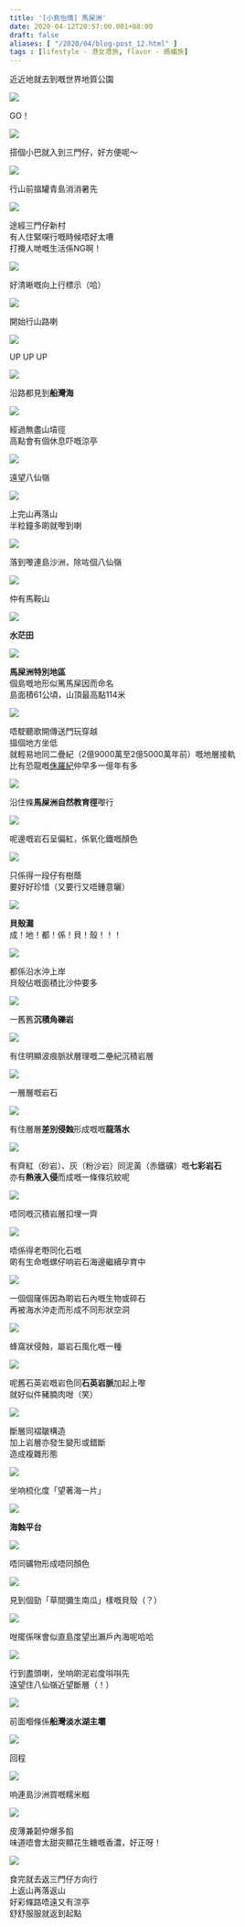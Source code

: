 ```yaml
---
title: '[小島怡情] 馬屎洲'
date: 2020-04-12T20:57:00.001+08:00
draft: false
aliases: [ "/2020/04/blog-post_12.html" ]
tags : [lifestyle - 港女港旅, flavor - 螞蟻族]
---
```


近近地就去到嘅世界地質公園  

![](/images/mashichau.jpg)

GO！  

![](https://m9gh5a.ch.files.1drv.com/y4mM59DClkncGhCUb3hXK1q2dPV76jOtIurgQyDOnJLFBv2ZP3G-KzKdszDl-Yl9qIzAC_JwTwNxcrOIlIXG4YJbccupr6L1U6iDzZbeJ2K834xSATysLtYf-wduacqiyvznT3brnkLOacrCxAhSCor1X1Y3VuNZehJGyGDCfOcec9ZQaoPPUEOqcl_hGaJaJCs81ghR2gpzduV-Ixt2lJspA?width=660&height=371&cropmode=none)

搭個小巴就入到三門仔，好方便呢～  

![](https://nngh5a.ch.files.1drv.com/y4mbI_wIt-c5Ou9Drm2Ze5MTKBBF1UoExNLvLk-1SxjDLqNCF-12lBFCAlhDeIRSaBeOxAti588Rp26u3komDi_8jnC6K6q6EwJ0kCE9uoJqQhWO3DJQNaxE0Y1q4nFMyG-z7nu0INASCuu7Sam9VnYKV71YLAGnNgA5gpcvhZwjnQ91VGWONBYTI1VeYcrbKYNVvEAKJz6DwaAseAgZVB_-A?width=660&height=371&cropmode=none)

行山前搵罐青島消消暑先  

![](https://ntgh5a.ch.files.1drv.com/y4m9jiZIV8b-qkSsdBfd0jtWSWStFc37HvrVxOoTfbtl-5HigU2_9LrUXLOgmMhXuPDq56iOTK8iHoY1qLM25SVqDZSehVLMeDdCQrTjWF8-WkFiAzF-wsbRRUP5pqoKnx4KTPc1PpQQDa0iojysvAwT5RKAjoz9H-jJMQIg6IaOYvtzgNWWVfCg0r9_Bxt_Qat6M1ymUXJ3yqxpvLcd-aVrw?width=660&height=371&cropmode=none)

途經三門仔新村  
有人住緊㗎行嘅時候唔好太嘈  
打攪人哋嘅生活係NG啊！  

![](https://ltfk5w.ch.files.1drv.com/y4mTF7I83yIDy12IzvN2JC0tIv_P5G_LuoZ-DOfgSh3CAr3CST-5CgUVUkBNHpldwnbMaz-sdblDtqqd8wHHhzIlLMCom_H0n35z0FQnZXcB_9QotdKGFLFVgUw_W-ufjwqQoeF8Jt6sLmNHQOpD3Xeuj8eUp6_vB4MnESB5ix8pJmDoljS4--E9GSDZZxQrIR8SlxDF8muxQArtRvXcFQvAw?width=660&height=371&cropmode=none)

好清晰嘅向上行標示（哈）  

![](https://odgh5a.ch.files.1drv.com/y4mUcSYsdX22YciS4F0WXNPi9bqocnKAWqh9CDoHpKr1fTuEAC3qUS1A17dFrauf3S73hT8BBTZIEh9-GBoZtr4oTn66m4w7GiN2g7aKi6PrpPsAsOKTYdOQBhFmYf6vO2IeiaGVM8RMd76gGw5uXen7l05Jm8Z1wsEZ0LuMqr5yJyDwIV1EW8cva6-yu3W1rz4dcwF5HNpvUVI0VXEUxWUKQ?width=660&height=371&cropmode=none)

開始行山路喇  

![](https://mtgh5a.ch.files.1drv.com/y4m2ZVj2A34qKfw3w8A5pVAod4ZAjATi3vx4LNAGbWd4fIFkWtczqbURSgh_IBUlo9k_DP2fuOw1WD7xMAOs6xK_hlG9CK2iNamU_ROjWACUjn6mixfY1dTkCMCmEWPAXkD88VQnwKp3QTit83HXs5c4ygMmtc_619er1imbLf1GJOn0hGlqSWMlr_ZICnRWz7JGxBeso5NwUiIBLTQm7YLoQ?width=660&height=371&cropmode=none)

UP UP UP  

![](https://n9gh5a.ch.files.1drv.com/y4mHTjj-ZN-UIjZhq9EhjdD-jSIVjvA9poPoPp-uuNdHdk_hSTapDdaw9qrpTf6QvlsKRPzSmEQfqp8yPJa_dXXtzc2VPdHpUotS8Vs93W2EEO_Qo3a7RaxuSNLXKh5XoWvCjwKTkdMSv8OEHdBOwbNYsvH6Y8i0ENNfKDhSd2UOgdxzluCFGWsfXqUQguw6_Gdz4qyqUe9AJapuXgHJ4SsoQ?width=660&height=371&cropmode=none)

沿路都見到**船灣海**  

![](https://n9fk5w.ch.files.1drv.com/y4mx_VTzX3RpYWgb_nkRd3iOcb1JSNg24gf-eooVCBq-frkVvs-_CQlYRhnzUUQTvFGeoIxjbcW5I_bG3_tqBDPUmELGpeSy7dUx7vRYuBJWu8tbhsXM-V_taPHoKAfToU_rkNNELAGxoso1YpadL5ZTjQY1Sn8MFDdVlTYiTTUZl20tOTbJB3uWYHNSOHhAPbDlcJDAgTtJ7Nfw1qodUOY3Q?width=660&height=371&cropmode=none)

經過無盡山墳徑  
高點會有個休息吓嘅涼亭  

![](https://ltgvcg.ch.files.1drv.com/y4mhPAfoz6bMltJmcUtfCKSsqs65sxSnbT682k0VD1gHRhjszllWY1og281QRq_D-Yv3Z-J2pdt2fp3jAR16r7AxipFdqWpHC6ZmfW1tpm4pKOzRtBtTu8lFZIjn8swlgIURX55ZzBnVJiYwCsIdnkfrvRLnRBFrqmCzTF6iWvHcOupPtLU8T2PJGD64U0gs3O9p-v05F4azO_iCbvK8KpkXQ?width=660&height=371&cropmode=none)

遠望八仙嶺  

![](https://ndgvcg.ch.files.1drv.com/y4miK-ktTCZO809XKK7mQuydnzPGqOsFWy21VgLrtzsuS-3zRx2iqQ5GcF15haHpKckyB7raXFLAmYYWuzJD4aoNuP0jDfFfW0Eu3m9LKH4iL2WSpzoKsM3y1gTcfPiv4M5MYAorEsO8myhwYxmUgD08SOO5CYLtFSjSQyI4aBhTi_jLs5DHKpUkinG9gdVrq3dRDYyFlR51aja8889pL9hlQ?width=660&height=371&cropmode=none)

上完山再落山  
半粒鐘多啲就嚟到喇  

![](https://m9gvcg.ch.files.1drv.com/y4m2DYhtVHYthk1iyfRDgJRY66iUxxY8DbY47d_qRifNAx7VbCmM8gjRlBffdxiLxiS7yTb7vcjBZ9UnqUTy_sYoiCYKZtfUULtLAF5gRsILMiabR_HkYwBhHmTocNIeqfbn0sNjTZm8gWO5Bmso3by9LH8c6a3lG7PN0l1zEk7EdwON7ncotUJ4roUDP0_Si0H1wh_Rt5AyEqqjrcfeE8EBg?width=660&height=371&cropmode=none)

落到嚟連島沙洲，除咗個八仙嶺  

![](https://mtgvcg.ch.files.1drv.com/y4mNwm--r35wcG27gL5Wr-Qel_8yMo5oAJFrHM2_Bi9m8ZfGsUzVvSG_zN_qyWF_pBD7L0jHPC3G1y05RNo_BzLho6-fpXeUT1u4XyBGqSB-1BMCrOXC7Ss5gbaZ0uYp8pr9L9D81w0hd5WK-bpR_Ga2E6zllU4J6TJNQS0-JEKz2FJ0BCUqGicKpGYybtmpzr5JCNjjicUTwLrH4NDgV3V4Q?width=660&height=371&cropmode=none)

仲有馬鞍山  

![](https://odgvcg.ch.files.1drv.com/y4mEzu6IlUU1LH795PGF6wKDHEfohn6_XmMvwsOqv9SOwVqDwnraIoy2kA1eYuGq_ohbnmGpvgPjXVMur_8Qb6W-OBlU2W3UIXCv8a_Y-jOXxH1LWYPGk7IkkIePXeEZ13CFu_KaIGUoUavFjxDLw5XMjUsE7-WhmWo-M6RCxHgbkFu9NgDbIQPL9ypLzL4vDlRogDi0MTPczhqJoKwmfVoIw?width=660&height=371&cropmode=none)

**水茫田**  

![](https://n9gvcg.ch.files.1drv.com/y4mRxoXFFri1rcYQWbKI34n9cpJsR6ri_cULA8IzE4fBC52d6hcxtMFvIrRp4KYY-kvK7A1vY9wGszECF5qwijAu8dl_uJjiOvXkh-owug1OaZxfrkA51doRzXiGiA0cNnq2xzv4hv6gvHy32ELz9s6n6djzAIycQQm2QfQe6gobjQ_bUFTQ87_4tUR9ia19VcuDJIJom2yxhwHgo5PSS8TRA?width=660&height=371&cropmode=none)

**馬屎洲特別地區**  
個島嘅地形似篤馬屎因而命名  
島面積61公頃，山頂最高點114米  

![](https://m9ga0a.ch.files.1drv.com/y4mwHLEvWBOoFgMUnBkPps4TrGiCrWaWIw0aQStQuvF2DPy3K1b-3xKr0j5DdKT4QoWWVi7QIQi1yBn6lQiTd8frxZqEzh3IbtZY8zn5lU_x8NSxKll7ukrBrqAo2Js_7p9B3D3lmViqiKDc09oR6kgjSOJx_AO7kmXtfPXEpfNai1vm3JNXYPpXufD5OefLpbtIT5XXb5UZb2-Mo5rP7HTHw?width=660&height=371&cropmode=none)

唔駛聽歌開傳送門玩穿越  
搵個地方坐低  
就輕易地同二疊紀（2億9000萬至2億5000萬年前）嘅地層接軌  
比有恐龍嘅[侏羅紀](https://www.hidie.net/2020/04/blog-post_11.html)仲早多一億年有多  

![](https://l9ga0a.ch.files.1drv.com/y4m_L2tF5O5MXJcxM-6izoizgwQ0aJcUMy034YJlT351JdhdFgVC4q26S0LCq3PxPFVxFAtPWE1rX1Yi2E8DDf2v3shQ3KRkCK-tlWyXYSGioP3fwnf0dEB93uAtHZfC8THxX9hs5Dv14vgSWSD_DgL4UvD3-Zdf9Q6zJ4SXekQR6mmizEqk-u0gI1Gduiw1Jd1eqyUsJYvnoV_SjDQY1dd9Q?width=660&height=371&cropmode=none)

沿住條**馬屎洲自然教育徑**嚟行  

![](https://lthlww.ch.files.1drv.com/y4mR5N0yAxyawXVCLHf_Q_GTilJGgj-LZDJhL-uSUZ4_CqN_q3dutu57cE6Ot_TF8OhMse7_t8UhzEuoIOsJUfbVbc5zvpaO8Z5scwthdS7GoJYuC8C9QjZaMtQdu0MiPd2pTSO3WVp8GXRazLbmcBkwxAihXUp90LPDX2Ag9uQKhkV2DD9eOXC-uClYrK8lueEqZrr8NtIh8KLaBL0v-krvw?width=660&height=371&cropmode=none)

呢邊嘅岩石呈偏紅，係氧化鐵嘅顏色  

![](https://ndhlww.ch.files.1drv.com/y4mWsz6QRbhffaAX8loWrUgty0z8vOBuWtK7sv2WGymT4ZPOl_d2ofcWAqh6ajqjR1mjPEUV2PM8B6tiQurH1Zo3-3NAwTUbELn7X-wp6YQoWjS_jL0H--p4zqvWtA9V7mAdTZkSppkcPxo_PI5xRvllziTqLG_zOXsfRITZSbgy0FNlMzq6U1Nge4scwjSnessq8lLEbjxryKol7TTi-1Iow?width=660&height=371&cropmode=none)

只係得一段仔有樹蔭  
要好好珍惜（又要行又唔鍾意曬）  

![](https://n9hefa.ch.files.1drv.com/y4mHPoFZe6qxSJy9MFRMszlYtJMIZuERG4eGfxxyb7J_Dv68WueM-lcHXtufLUiYpeQbFpxkmB80UHtKILtu4IxZNWz4I17_kfFfzzl7ZyslJ2EwpJkIyWv-HuQ-x9kqc7qJI6zansT6unlrnJ1M0xQmR5Xl1saF7J52Cyz3qicUbHzclUP0i0_vkdv5QNNhgayvTxZe6Gcg_X36lHzm98QXw?width=660&height=371&cropmode=none)

**貝殼灘**  
成！地！都！係！貝！殼！！！  

![](https://nnhlww.ch.files.1drv.com/y4mNzNHNkl--Jj7C6sE4S4ccEIfomNWeU7M4C7GnPk9kgvqhrFBHSBla_njjmS1jhXJPGn4l6hFQkNK5JX5DzsumxkbLTnsZlljeQL8hpPyl_lR9jnV2Xq56WJVZAMBLI9ZACdZiwnsQxIHfBPba25U19_kuzO2npiXQYQ4tghvczkUqHDwAiSjN9PSgIrj7TKOYLc611MIPtH-q4zIsEDJwA?width=660&height=371&cropmode=none)

都係沿水沖上岸  
貝殼佔嘅面積比沙仲要多  

![](https://ntga0a.ch.files.1drv.com/y4myVgDMAzD59R1GwEqwCm-VNmQGcrw4NN-XnWFI8S3uNZymrqSj16kZVYM8OoreNiMabX4xt5Q9aiHbh4LeohsAUBomjsP0J2IIv7B2i1RYicBofr9DECnExyZIefqy84JcOLDjyvm-8-iqTHEDk1UgPgBB4VBXGAZL1-q7EkynXOMvVtNwrV7NAfcgbdLSAS5nNhLdBYM2vcLpJsBCz9k2A?width=660&height=371&cropmode=none)

一舊舊**沉積角礫岩**  

![](https://odhlww.ch.files.1drv.com/y4mf-ArbALV8y3IIIVk9RSA-lWzeSaf-Ga-avShPrAs71ixs2YQdL-g5sVIHYPC1QTK736XHz5IhNtziTCG_E_o9B4-wTc4uI9JSvypqIrKGrZcKwDqL0HBk8i5VyU33346I4PqsuiQT7VqTPg7X8ZFNKhGg8MDOfPEWcVWhzM2lokJBOizmlMEKy5cdzNyqw27gO4IIdVST-1j8h9LcHoNOg?width=660&height=371&cropmode=none)

有住明顯波痕脈狀層理嘅二壘紀沉積岩層  

![](https://n9hlww.ch.files.1drv.com/y4mLNGUJ1YIz43OPKpQjkbSAtMLCzWjzPcdDjF3bsiMfC-hWJWfeViy92O2HZBbAGaJ9V1o_daXoYF7J-UoT50s-cfwP1fXL9h8TWJGtZBcpylymuA4e3EZmSJN6pq3OR7NARAoD29ihAdLD9QhDFNOVK4cW6USa3Ioq1hmcNYP9A5TTUSWRmuC__lykMLs4gfSEdI48Agu73gGT1l5l9Mlcg?width=660&height=371&cropmode=none)

一層層嘅岩石  

![](https://ndhefa.ch.files.1drv.com/y4mR5GZIs96_94RrLqX5SMhnQBNzNlm0o0Jrz72hIJ9wRrobQDyZHYGYsltr75lEO0ej3TfAkdYKG_U8_WcFQi_guGhlF8MIihfQWZRIGYAE7thu8GlbuAnpdyxZLJA7JMvunxgoeanmMgoHIsCqiIk3CPtLE51yF482xF-Iuv7LSulf2EFb6NRMk5IaFmNDiGi70U_nhiKd3a5ww4rCmPV6A?width=660&height=371&cropmode=none)

有住層層**差別侵蝕**形成嘅嘅**龍落水**  

![](https://l9hefa.ch.files.1drv.com/y4mpI8SanriXXFlRv555momTfMG3NRAPDV7xafIw6LZMNiddpto7U-Ye_9bLLLcr8RQ9RlUMtQfZX2eWOk05woiiFAzMZcP5251-GCMVZlRoTY_m33PjB4TiauusKEGZt2F8P6lXtBPJghbz0VpSTiReFvTJJNICJjNL3-c3bWpWBjnzIMUXUtLaH2rNf34z1MjLxFILNvjNurlpoUZ9NvqEQ?width=660&height=371&cropmode=none)

有齊紅（砂岩）、灰（粉沙岩）同泥黃（赤鐵礦）嘅**七彩岩石**  
亦有**熱液入侵**而成嘅一條條坑紋呢  

![](https://nthlww.ch.files.1drv.com/y4mMv5OJ2os8tE3zgNZsqewUXcE9ZNtieY0YyYcFrbgIp-F3D2JDkLa1HIQnUe9QTdJHPiOS5Rsw7soTIglbdEsmMLDvMsq9xjb2eUXZBpfQdW43MOdVLY3sCdvGBf7kBJ-5Xhubsxx97vRm2L-LDZxT7KPyHZAeigMKcUjZ-z3Ps6Nd2CavH8QmPAePpZgGznrsc0XLg8lzTajc2tpTLGQbA?width=660&height=371&cropmode=none)

唔同嘅沉積岩層扣埋一齊  

![](https://odhefa.ch.files.1drv.com/y4meBeH8L79hzKzmgjxwQDQX6v9lQHnRvSEJX1GsoPA2RptqLhlguaSbRgyLP51t4dv0KqjqiqRCn72OZWvoULBRqcFMXYPL3IT5TqR-H_IQAGruGG0HK2jHZfmTWQYxFjh4fUzQFC0zEhsbDBOtSiASbw9Ajw3GaNYvFPgtOt6axMoqrQodOUyLyku4pvTBqma7hFbJDTuJvJSP68R8dy1sw?width=660&height=371&cropmode=none)

唔係得老嘢同化石嘅  
啲有生命嘅螺仔响岩石海邊繼續孕育中  

![](https://nthefa.ch.files.1drv.com/y4mOV0FkMr8moDxBDLRdp_ybkuxm9tBmeRTOTv6eycDWmCD2-5gfOIZkjfQDsO5Dz8GIU9FmxV2Wb3fsrVuCDhRQ1NBS64t187I8W1Wa9OiansVqpSH30SoGkc60wFtwpb9xJNyY4eHKKENsxMpHTKw1uUO2IlsBPNeCxTaQiHwqYBJwE1-M4--JF71uNpmEp2ebtJARcNJm4CP6ZLx-DRx1A?width=660&height=371&cropmode=none)

一個個窿係因為啲岩石內嘅生物或碎石  
再被海水沖走而形成不同形狀空洞  

![](https://ltfdoa.ch.files.1drv.com/y4m94Me86Es5-Ppz_-R02s8KLQ6PQgMeO7WLGSAHuVIx95Wdqzd9Vp7JFiPD18soi1ecr1CNDxeETey7j52i723NHU_bRo-YErkiXvOz3RyCw_rnX9sDb9yhAeINU3c1qSUzmg8Tcwo2xyG3GcfwZJDGLN3pQbmA-lUcbOC05DQUqowr3vmS3J123gajJpqrN9RFAcerOSvsz4IPN8ysGkdrA?width=660&height=371&cropmode=none)

蜂窩狀侵蝕，屬岩石風化嘅一種  

![](https://ndfdoa.ch.files.1drv.com/y4mkrwWvBwBHrw5sQSg089KCRCbT7hj3-hS1J2OQfjGoWH-EBpXHwc_sa1I1UlTm0T8YOdvxUmfunTOrGc_cfXjx5H8sEUZSak_Uzzq2bs71TNApC-uqldn9IO2LZN4-8jNCdvCuZssNP0rz307p1SxDrPzQHhkdXWQ5GmOOdx8z_i_8gJj_4MKbm2dyR5guTB_a1CWRFBmYtM9dMJZr3SObA?width=660&height=371&cropmode=none)

呢舊石英岩嘅岩色同**石英岩脈**加起上嚟  
就好似件豬腩肉咁（笑）  

![](https://mtfdoa.ch.files.1drv.com/y4mYvTIFyEOAnsARFFkff8bANVGtcKqNs48dwqTmQARmNjv2sjZwyqk1z-eNEVNDQwS0PZScwupLDy02DrIdu7rpNLQ160bv1KZiuhPKHamhR6dMruq4slhajY634rwaG1zfBLskCkuiSCP9YT0nUd-gj_G7QsivHd7JsRN8D9vLT43i160GidaSs_YWVlio9vvMQxk23FEpZPEQqiG3OmepQ?width=660&height=371&cropmode=none)

斷層同褶皺構造  
加上岩層亦發生變形或錯斷  
造成複雜形態  

![](https://l9euqg.ch.files.1drv.com/y4mpca6w2JJLlNxVl_sB56SwSpuvAvJ3b9PXPahkJkdFa0N73vWdzxV0p7yqtoCj3rviuY2-Ql2DLE9F1H6l2F7hyZ4ocxtTP5FI56L2ZF74L5kgmRBE0UrU4Bc5zLOLTulQJjubb5yTx2EUCzjW3WKyoHV343Z-9iDzS_5Kqkygg07bar0yNwPGHynWt2O85oxRSSRzq34uwOY5jLWoQ6O6w?width=660&height=371&cropmode=none)

坐响梳化度「望著海一片」  

![](https://mteuqg.ch.files.1drv.com/y4m9jZU4-l7Udax4_pIVAKL1gh7TBGes4PE8g4cw0TyPbjVcdISuGYTbU33x6BuHBWFgQXAkAeJEYP22aMTZozpoiUQM9t4bFLv-7AdweYGds6nKL9l4fmWwLYgCv71ZJZvIlELNQ7nnZm_oSwmiQ8I4TOGVK_hD9uSDHu7t6woPKhrcfDfcKT16-wypWhzfcbbdesZukjcDj2u-N2vYZMX8Q?width=660&height=371&cropmode=none)

**海蝕平台**  

![](https://ltf5iq.ch.files.1drv.com/y4meUTBPvkBSfQHMTB-aNLjhVjVVscBqfvJLBViCLxds5xe_4SR-DcA5cGCBTuyaOsud8bJkfpvHA3XcHFCygClg9a6CxrjgwYHQZHrCqU2kp_FU7dYrSFn-zCf2NoF2sl3H-r8i5tq9gN6tB8_Re0QGNpL-jxYPDKC1TOecJKdRxqEjFKyE0fp7VizOVVhE1hznz3rAGyNMJomAJjTcynwqQ?width=660&height=371&cropmode=none)

唔同礦物形成唔同顏色  

![](https://nnf5iq.ch.files.1drv.com/y4mjb48EJO50ANGHiYAANcrdPlVMt0MgcECoxEGhan6aSQFGL-qzyqYgVLGB-DBmysYpe-B2r_sjDCCdE2Bwq-AKW4de-yuJKnZ50liGFjdsvkNQR-R1kwRF0AefjScQg7eqiIAIUzqQTRaKl7LPwF4fi9MhXs2uxvGVYCoiO-LYzgL2saFjxhS_WlyizBZkArb2QiDIwzpxX2qbymSqkHDzA?width=660&height=371&cropmode=none)

見到個勁「草間彌生南瓜」樣嘅貝殼（？）  

![](https://2qgwyw.ch.files.1drv.com/y4mBIyf4cxK6vhXQHz8_Xfh1I5wyAb7hnuLBB5E1PCcDISXiS1cqPQxpDbtYs3HRHi7kT32EGGD_0jJsZWK5iz2HUP5gucokYvzlBXCAV0t4YAs1onbbk51FGcB30EE-cfP0Cpi78NfBBUUnq8hlkrA2oh2SZRPtgf9C741h0hRVROiM6o_f6gcZ4CG6H7wfHQKPw4b0kkBBkzUEk_m7macTA?width=660&height=371&cropmode=none)

咁擺係咪會似直島度望出瀨戶內海呢哈哈  

![](https://3ggwyw.ch.files.1drv.com/y4mdSixq3SiFEet37zwsERCS2SAoFliunH2Q9JEtrK086zzcp6kvOZK6J4EM2XhO0RNWAvTcaDBhDkdv84xy_zKChlMhRsDl1XI0ixk8Ccc4cBmWairR6xnTUmVAtyGPoAaFzqKg3pi7wkiDJQBAOPXLAZ0MeOWphaWOqjqWqZ1xCKHJjemn8kbubpfoF5Vsa-lixGH5JbYI8q-96AWwBhKLw?width=660&height=371&cropmode=none)

行到盡頭喇，坐响啲泥岩度唞唞先  
遠望住八仙嶺近望斷層（！）  

![](https://2wgwyw.ch.files.1drv.com/y4mi8wZnk3uC2izCQ-Z9FXcVItM3Mw-aFVYd_ilYDtQPZ89U7BCDUxmgvjONlMjKONX6OM1Myw7TpHNNQvMpY1LbbS9VKMYzhq9PSYMUUi7F2MGczs2oUN0Iaq9ZEoJ10le48WXGUr039NNcJp1XNyGUZtAxdmPax9mUOfKgPzleFsTZfMNveix7D9nQ0QX7fHKUDA9_KWANHyTAajNImZosA?width=660&height=371&cropmode=none)

前面嗰條係**船灣淡水湖主壩**  

![](https://mthlww.ch.files.1drv.com/y4mtA82Y4qHJKfVgCAk8zLDSVC0fgG3ZX1neXkZIaSb0hh1yfk7Hwm5vHtUKgrSwIZX8VlQQRZs7Zskq-SafevHZmjsnUlqWe2ornAMfeYP-Xa6ObavwfyMcn3VQg6hfD4TZ7WUeurpgQXHL4gt4NnZ2fPmkPphEMESb9gHaTHdQG_5ka6WD23mdoah2SgyYClKXeethxK0sH4t81WXxcY5qA?width=660&height=371&cropmode=none)

回程  

![](https://3gevvw.ch.files.1drv.com/y4mFHHQAMx1SZt0TnhtxFLM79gEDVcWCmGeJQIIP8XgiIpoiiKCVRFitM8gip456kXH0yBgsKUJgcuvKBw6395GL7msyo0J_SeJjUTQcs0svbERoPAcU7YgV6TJE89czjOtrl27XVBCurGEjVVmM1zmgoz_PlAWizh4PXtRKMms5LQMW1YgJrWt0p8wD8LJ1bz8jGGHyZaeP7Zhkh5bu-T_IA?width=660&height=371&cropmode=none)

响連島沙洲買嘅糯米糍  

![](https://0wgwyw.ch.files.1drv.com/y4mGwNcvCIJvghUCamX4cH10WLFqWa8cToERp4FXLfUY1QYCrNyksaNxp3Du9S1vp0yt1p9xrzEnWVnobCbezBKZL-w-Xowa7LaoUNOejgteZeE25g0ncONPQMrUOJl8uWk_Ab57SUGEyL4Fnfx4pj9WK8YGCKhGHrKF-3bFIwt3zTefRosKcJ2INDgl1AYcuPmlxj3fe3dTd09UJNqj4jmMw?width=660&height=371&cropmode=none)

皮薄兼韌仲爆多餡  
味道唔會太甜突顯花生糖嘅香濃，好正呀！  

![](https://1agpwq.ch.files.1drv.com/y4mmiXs3yt0HTdQBWPgw0c9RLaq2Hucl5DdaxF8UUk7NKBpXiGQMhWFnKMVJSPrfSmB9ME_SHgWzkRQ2QTdgEr6r0Y6lvvBMiPl2LXbvI5MjSEtQRaangVfOsyPjAs-SgxNo_q8EBZGO7sOMA4qf8D3vE4In58Ynfl7tInT4P153vcAeteeBmj3uTk2kmnttCGueyP73VZIHHtwDh2MZqYpQQ?width=660&height=371&cropmode=none)

食完就去返三門仔方向行  
上返山再落返山  
好彩條路唔遠又有涼亭  
舒舒服服就返到起點